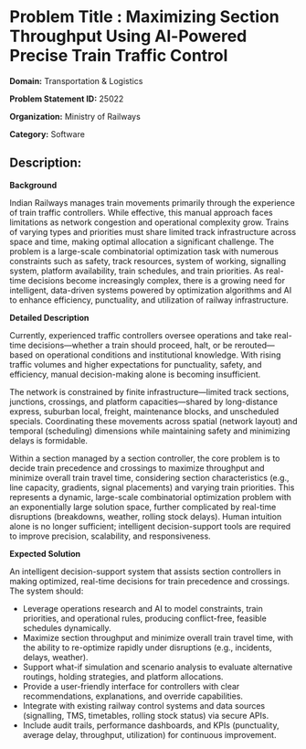 # **Problem Title  :** Maximizing Section Throughput Using Al-Powered Precise Train Traffic Control

**Domain:**  	Transportation & Logistics

**Problem Statement ID:** 25022

**Organization:** Ministry of Railways 

**Category:** Software

## **Description:** 	

**Background**

Indian Railways manages train movements primarily through the experience of train traffic controllers. While effective, this manual approach faces limitations as network congestion and operational complexity grow. Trains of varying types and priorities must share limited track infrastructure across space and time, making optimal allocation a significant challenge. The problem is a large-scale combinatorial optimization task with numerous constraints such as safety, track resources, system of working, signalling system, platform availability, train schedules, and train priorities. As real-time decisions become increasingly complex, there is a growing need for intelligent, data-driven systems powered by optimization algorithms and AI to enhance efficiency, punctuality, and utilization of railway infrastructure.

**Detailed Description**

Currently, experienced traffic controllers oversee operations and take real-time decisions—whether a train should proceed, halt, or be rerouted—based on operational conditions and institutional knowledge. With rising traffic volumes and higher expectations for punctuality, safety, and efficiency, manual decision-making alone is becoming insufficient.

The network is constrained by finite infrastructure—limited track sections, junctions, crossings, and platform capacities—shared by long-distance express, suburban local, freight, maintenance blocks, and unscheduled specials. Coordinating these movements across spatial (network layout) and temporal (scheduling) dimensions while maintaining safety and minimizing delays is formidable.

Within a section managed by a section controller, the core problem is to decide train precedence and crossings to maximize throughput and minimize overall train travel time, considering section characteristics (e.g., line capacity, gradients, signal placements) and varying train priorities. This represents a dynamic, large-scale combinatorial optimization problem with an exponentially large solution space, further complicated by real-time disruptions (breakdowns, weather, rolling stock delays). Human intuition alone is no longer sufficient; intelligent decision-support tools are required to improve precision, scalability, and responsiveness.

**Expected Solution**

An intelligent decision-support system that assists section controllers in making optimized, real-time decisions for train precedence and crossings. The system should:

- Leverage operations research and AI to model constraints, train priorities, and operational rules, producing conflict-free, feasible schedules dynamically.
- Maximize section throughput and minimize overall train travel time, with the ability to re-optimize rapidly under disruptions (e.g., incidents, delays, weather).
- Support what-if simulation and scenario analysis to evaluate alternative routings, holding strategies, and platform allocations.
- Provide a user-friendly interface for controllers with clear recommendations, explanations, and override capabilities.
- Integrate with existing railway control systems and data sources (signalling, TMS, timetables, rolling stock status) via secure APIs.
- Include audit trails, performance dashboards, and KPIs (punctuality, average delay, throughput, utilization) for continuous improvement.
